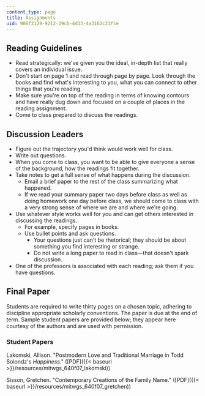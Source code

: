 ```yaml
---
content_type: page
title: Assignments
uid: 986f2129-9212-29cb-4d13-4a3162c21fce
---
```


Reading Guidelines
------------------

*   Read strategically: we've given you the ideal, in-depth list that really covers an individual issue.
*   Don't start on page 1 and read through page by page. Look through the books and find what's interesting to you, what you can connect to other things that you're reading.
*   Make sure you're on top of the reading in terms of knowing contours and have really dug down and focused on a couple of places in the reading assignment.
*   Come to class prepared to discuss the readings.

Discussion Leaders
------------------

*   Figure out the trajectory you'd think would work well for class.
*   Write out questions.
*   When you come to class, you want to be able to give everyone a sense of the background, how the readings fit together.
*   Take notes to get a full sense of what happens during the discussion.
    *   Email a brief paper to the rest of the class summarizing what happened.
    *   If we read your summary paper two days before class as well as doing homework one day before class, we should come to class with a very strong sense of where we are and where we're going.
*   Use whatever style works well for you and can get others interested in discussing the readings.
    *   For example, specify pages in books.
    *   Use bullet points and ask questions.
        *   Your questions just can't be rhetorical; they should be about something you find interesting or strange.
        *   Do not write a long paper to read in class—that doesn't spark discussion.
*   One of the professors is associated with each reading; ask them if you have questions.

Final Paper
-----------

Students are required to write thirty pages on a chosen topic, adhering to discipline appropriate scholarly conventions. The paper is due at the end of term. Sample student papers are provided below; they appear here courtesy of the authors and are used with permission.

### Student Papers

Lakomski, Allison. "Postmodern Love and Traditional Marriage in Todd Solondz's _Happiness_." ([PDF]({{< baseurl >}}/resources/mitwgs_640f07_lakomski))

Sisson, Gretchen. "Contemporary Creations of the Family Name." ([PDF]({{< baseurl >}}/resources/mitwgs_640f07_gretchen))